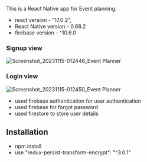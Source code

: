 This is a React Native app for Event planning.

- react version - "17.0.2",
- React Native version - 0.68.2
- firebase version - ^10.6.0


### Signup view
<img>![Screenshot_20231115-012446_Event Planner](https://github.com/BuddhiWeerasinghe/EventPlanner/assets/9693228/ff79c91a-117a-4fec-9cda-a4883a3683db)</img>

### Login view
![Screenshot_20231115-012450_Event Planner](https://github.com/BuddhiWeerasinghe/EventPlanner/assets/9693228/6db51e63-823b-40c5-813d-5970955abece)

- used firebase authentication for user authentication
- used firebase for forgot password
- used firestore to store user details

## Installation

- npm install
- use "redux-persist-transform-encrypt": "^3.0.1"
